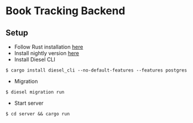 # Book Tracking Backend

## Setup 

* Follow Rust installation [here](https://www.rust-lang.org/tools/install) 
* Install nightly version [here](https://github.com/rust-lang/rustup.rs/blob/master/README.md#working-with-nightly-rust)
* Install Diesel CLI
``` 
$ cargo install diesel_cli --no-default-features --features postgres 
``` 
* Migration 
``` 
$ diesel migration run 
``` 
* Start server 
``` 
$ cd server && cargo run 
```
